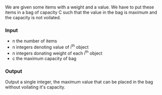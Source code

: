 We are given some items with a weight and a value. We have to put these items in a bag of capacity C such that the value in the bag is maximum and the capacity is not voilated.

### Input
- n the number of items
- n integers denoting value of i<sup>th</sup> object
- n integers donating weight of each i<sup>th</sup> object
- c the maximum capacity of bag

### Output
Output a single integer, the maximum value that can be placed in the bag without voilating it's capacity.

